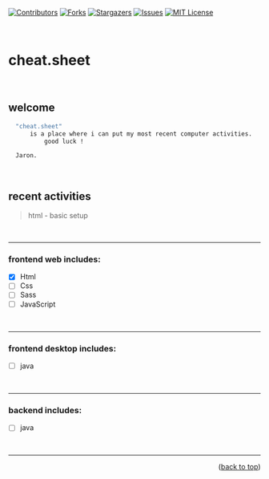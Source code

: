 <!-- banner #1 -->
[![Contributors][contributors-shield]][contributors-url]
[![Forks][forks-shield]][forks-url]
[![Stargazers][stars-shield]][stars-url]
[![Issues][issues-shield]][issues-url]
[![MIT License][license-shield]][license-url]

<a name="topage"></a>

<br/>

# cheat.sheet 

<br/>

## **welcome**
  ```sh
    "cheat.sheet" 
        is a place where i can put my most recent computer activities.
            good luck !

    Jaron.
  ```

<br/>

## **recent activities**
> html - basic setup 

<br/>

----

### frontend web includes:
 - [x] Html
 - [ ] Css
 - [ ] Sass
 - [ ] JavaScript

<br/>

----

### frontend desktop includes:
- [ ] java

<br/>

----

### backend includes:
- [ ] java

<br/>

---

<p align="right">(<a href="#topage">back to top</a>)</p>
<br/>
<br/>


[contributors-shield]: https://img.shields.io/github/contributors/kessler-yaron/cheat.sheet.svg?style=for-the-badge
[contributors-url]: https://github.com/kessler-yaron/cheat.sheet/graphs/contributors

[forks-shield]: https://img.shields.io/github/forks/kessler-yaron/cheat.sheet.svg?style=for-the-badge
[forks-url]: https://github.com/kessler-yaron/cheat.sheet/network/members

[stars-shield]: https://img.shields.io/github/stars/kessler-yaron/cheat.sheet.svg?style=for-the-badge
[stars-url]: https://github.com/kessler-yaron/cheat.sheet/stargazers

[issues-shield]: https://img.shields.io/github/issues/kessler-yaron/cheat.sheet.svg?style=for-the-badge
[issues-url]: https://github.com/kessler-yaron/cheat.sheet/issues

[license-shield]: https://img.shields.io/github/license/kessler-yaron/cheat.sheet.svg?style=for-the-badge
[license-url]: https://github.com/kessler-yaron/cheat.sheet/blob/master/LICENSE

[linkedin-shield]: https://img.shields.io/badge/-LinkedIn-black.svg?style=for-the-badge&logo=linkedin&colorB=555
[linkedin-url]: https://linkedin.com/in/yaron-kessler-703606163/


<!-- # ![Text Mask](https://my picure.jpg) -->
 